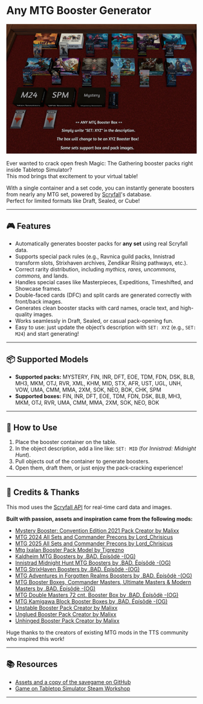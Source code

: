 # Any MTG Booster Generator

![Thumbnail](./workshop/thumbnail.jpg)

Ever wanted to crack open fresh Magic: The Gathering booster packs right inside Tabletop Simulator?  
This mod brings that excitement to your virtual table!

With a single container and a set code, you can instantly generate boosters from nearly any MTG set, powered by [Scryfall](https://scryfall.com/)'s database.  
Perfect for limited formats like Draft, Sealed, or Cube!

---

## 🎮 Features

- Automatically generates booster packs for **any set** using real Scryfall data.
- Supports special pack rules (e.g., Ravnica guild packs, Innistrad transform slots, Strixhaven archives, Zendikar Rising pathways, etc.).
- Correct rarity distribution, including *mythics, rares, uncommons, commons,* and lands.
- Handles special cases like Masterpieces, Expeditions, Timeshifted, and Showcase frames.
- Double-faced cards (DFC) and split cards are generated correctly with front/back images.
- Generates clean booster stacks with card names, oracle text, and high-quality images.
- Works seamlessly in Draft, Sealed, or casual pack-opening fun.
- Easy to use: just update the object’s description with `SET: XYZ` (e.g., `SET: M24`) and start generating!

---

## 📦 Supported Models

- **Supported packs:** MYSTERY, FIN, INR, DFT, EOE, TDM, FDN, DSK, BLB, MH3, MKM, OTJ, RVR, XML, KHM, MID, STX, AFR, UST, UGL, UNH, VOW, UMA, CMM, MMA, 2XM, SOK, NEO, BOK, CHK, SPM
- **Supported boxes:** FIN, INR, DFT, EOE, TDM, FDN, DSK, BLB, MH3, MKM, OTJ, RVR, UMA, CMM, MMA, 2XM, SOK, NEO, BOK

---

## 📝 How to Use

1. Place the booster container on the table.
2. In the object description, add a line like: `SET: MID` (for *Innistrad: Midnight Hunt*).
3. Pull objects out of the container to generate boosters.
4. Open them, draft them, or just enjoy the pack-cracking experience!

---

## 🙌 Credits & Thanks

This mod uses the [Scryfall API](https://scryfall.com/) for real-time card data and images.

**Built with passion, assets and inspiration came from the following mods:**

- [Mystery Booster: Convention Edition 2021 Pack Creator by Malixx](https://steamcommunity.com/sharedfiles/filedetails/?id=2661350504)
- [MTG 2024 All Sets and Commander Precons by Lord_Chrisicus](https://steamcommunity.com/sharedfiles/filedetails/?id=3401546551)
- [MTG 2025 All Sets and Commander Precons by Lord_Chrisicus](https://steamcommunity.com/sharedfiles/filedetails/?id=3412420737)
- [Mtg Ixalan Booster Pack Model by Tigrezno](https://steamcommunity.com/sharedfiles/filedetails/?id=1152105520)
- [Kaldheim MTG Boosters by .BAD. Épísôdè -(OG)](https://steamcommunity.com/sharedfiles/filedetails/?id=2630198785)
- [Innistrad Midnight Hunt MTG Boosters by .BAD. Épísôdè -(OG)](https://steamcommunity.com/sharedfiles/filedetails/?id=2631757831)
- [MTG StrixHaven Boosters by .BAD. Épísôdè -(OG)](https://steamcommunity.com/sharedfiles/filedetails/?id=2627675676)
- [MTG Adventures in Forgotten Realms Boosters by .BAD. Épísôdè -(OG)](https://steamcommunity.com/sharedfiles/filedetails/?id=2629204356)
- [MTG Booster Boxes, Commander Masters, Ultimate Masters & Modern Masters by .BAD. Épísôdè -(OG)](https://steamcommunity.com/sharedfiles/filedetails/?id=3044355322)
- [MTG Double Masters 72 cnt. Booster Box by .BAD. Épísôdè -(OG)](https://steamcommunity.com/sharedfiles/filedetails/?id=3034796320)
- [MTG Kamigawa Block Booster Boxes by .BAD. Épísôdè -(OG)](https://steamcommunity.com/sharedfiles/filedetails/?id=3044444843)
- [Unstable Booster Pack Creator by Malixx](https://steamcommunity.com/sharedfiles/filedetails/?id=2670765095)
- [Unglued Booster Pack Creator by Malixx](https://steamcommunity.com/sharedfiles/filedetails/?id=2670769757)
- [Unhinged Booster Pack Creator by Malixx](https://steamcommunity.com/sharedfiles/filedetails/?id=2670767248)

Huge thanks to the creators of existing MTG mods in the TTS community who inspired this work!

---

## 📚 Resources

- [Assets and a copy of the savegame on GitHub](https://github.com/cornernote/tabletop_simulator-mtg_booster_generator)
- [Game on Tabletop Simulator Steam Workshop](https://steamcommunity.com/sharedfiles/filedetails/?id=3558729769)

---

